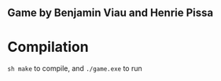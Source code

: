 ## Game by Benjamin Viau and Henrie Pissa

# Compilation
`sh make`
to compile, and
`./game.exe`
to run